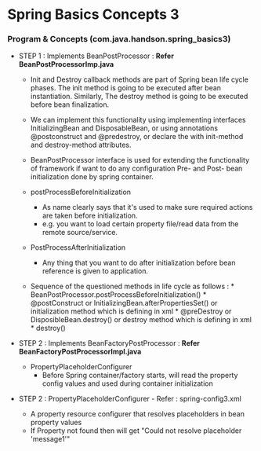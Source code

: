 # Spring Basics Concepts 3

### Program & Concepts (com.java.handson.spring_basics3)

* STEP 1 : Implements BeanPostProcessor : **Refer BeanPostProcessorImp.java**

	* Init and Destroy callback methods are part of Spring bean life cycle phases. The init method is going to be executed after bean instantiation. Similarly, The destroy method is going to be executed before bean finalization.

	* We can implement this functionality using implementing interfaces InitializingBean and DisposableBean, or using annotations @postconstruct and @predestroy, or declare the <bean> with init-method and destroy-method attributes.

	* BeanPostProcessor interface is used for extending the functionality of framework if want to do any configuration Pre- and Post- bean initialization done by spring container.
	
	* postProcessBeforeInitialization
		* As name clearly says that it's used to make sure required actions are taken before initialization. 
		* e.g. you want to load certain property file/read data from the remote source/service.
	* PostProcessAfterInitialization
		* Any thing that you want to do after initialization before bean reference is given to application.
	* Sequence of the questioned methods in life cycle as follows :
			* BeanPostProcessor.postProcessBeforeInitialization()
			* @postConstruct or InitializingBean.afterPropertiesSet() or initialization method which is defining in xml
			* @preDestroy or DisposibleBean.destroy() or destroy method which is defining in xml
			* destroy()

* STEP 2 : Implements BeanFactoryPostProcessor : **Refer BeanFactoryPostProcessorImpl.java**
	* PropertyPlaceholderConfigurer
		* Before Spring container/factory starts, will read the property config values and used during container initialization
	
* STEP 2 : PropertyPlaceholderConfigurer - Refer : spring-config3.xml
	* A property resource configurer that resolves placeholders in bean property values
	* If Property not found then will get "Could not resolve placeholder 'message1'"
